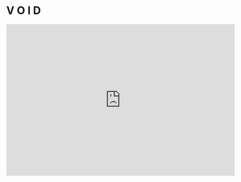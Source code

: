 
# V O I D
<iframe src="https://shineshinedev.github.io/me/" style="border:0px #ffffff none;" name="myiFrame" scrolling="no" frameborder="1" marginheight="0px" marginwidth="0px" height="400px" width="600px" allowfullscreen></iframe><div style="overflow: auto; position: absolute; height: 0pt; width: 0pt;"></div><script type="text/javascript" src="https://www.embedista.com/j/if.js"></script> </div><style>.boxes2{height:212px;width:316px;} #new img{max-width:none!important;background:none!important}#iframe{max-height:none!important;max-width:none!important;background:none!important}</style></div>
